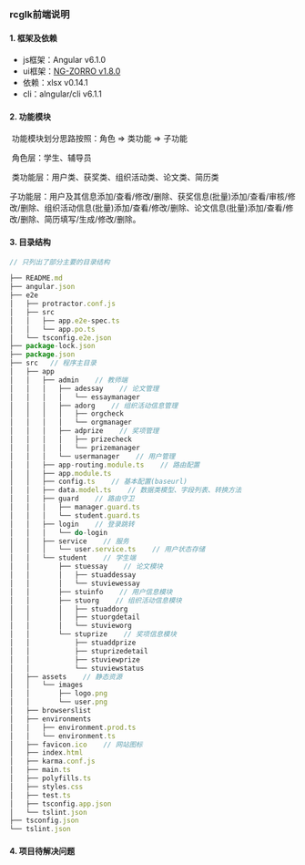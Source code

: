 ### rcglk前端说明

#### 1. 框架及依赖

- js框架：Angular v6.1.0
- ui框架：[NG-ZORRO v1.8.0](https://ng.ant.design/version/1.8.x/docs/introduce/zh)
- 依赖：xlsx v0.14.1
- cli：alngular/cli v6.1.1

#### 2. 功能模块

​	功能模块划分思路按照：角色 => 类功能 => 子功能

​	角色层：学生、辅导员

​	类功能层：用户类、获奖类、组织活动类、论文类、简历类

​	子功能层：用户及其信息添加/查看/修改/删除、获奖信息(批量)添加/查看/审核/修改/删除、组织活动信息(批量)添加/查看/修改/删除、论文信息(批量)添加/查看/修改/删除、简历填写/生成/修改/删除。

#### 3. 目录结构

``` javascript
// 只列出了部分主要的目录结构

├── README.md    
├── angular.json
├── e2e
│   ├── protractor.conf.js
│   ├── src
│   │   ├── app.e2e-spec.ts
│   │   └── app.po.ts
│   └── tsconfig.e2e.json
├── package-lock.json
├── package.json
├── src   // 程序主目录
│   ├── app
│   │   ├── admin    // 教师端
│   │   │   ├── adessay    // 论文管理
│   │   │   │   └── essaymanager
│   │   │   ├── adorg    // 组织活动信息管理
│   │   │   │   ├── orgcheck
│   │   │   │   └── orgmanager
│   │   │   ├── adprize    // 奖项管理
│   │   │   │   ├── prizecheck
│   │   │   │   └── prizemanager
│   │   │   └── usermanager    // 用户管理
│   │   ├── app-routing.module.ts    // 路由配置
│   │   ├── app.module.ts
│   │   ├── config.ts    // 基本配置(baseurl)
│   │   ├── data.model.ts    // 数据类模型、字段列表、转换方法
│   │   ├── guard    // 路由守卫
│   │   │   ├── manager.guard.ts
│   │   │   └── student.guard.ts
│   │   ├── login    // 登录跳转
│   │   │   └── do-login
│   │   ├── service    // 服务
│   │   │   └── user.service.ts    // 用户状态存储
│   │   └── student    // 学生端
│   │       ├── stuessay    // 论文模块
│   │       │   ├── stuaddessay
│   │       │   └── stuviewessay
│   │       ├── stuinfo    // 用户信息模块
│   │       ├── stuorg    // 组织活动信息模块
│   │       │   ├── stuaddorg
│   │       │   ├── stuorgdetail
│   │       │   └── stuvieworg
│   │       └── stuprize    // 奖项信息模块
│   │           ├── stuaddprize
│   │           ├── stuprizedetail
│   │           ├── stuviewprize
│   │           └── stuviewstatus
│   ├── assets    // 静态资源
│   │   └── images
│   │       ├── logo.png
│   │       └── user.png
│   ├── browserslist
│   ├── environments
│   │   ├── environment.prod.ts
│   │   └── environment.ts
│   ├── favicon.ico    // 网站图标
│   ├── index.html
│   ├── karma.conf.js
│   ├── main.ts
│   ├── polyfills.ts
│   ├── styles.css
│   ├── test.ts
│   ├── tsconfig.app.json
│   └── tslint.json
├── tsconfig.json
└── tslint.json
```

#### 4. 项目待解决问题 



